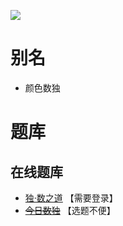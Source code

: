 ![](https://cn.sudoku.today/pic/color9sameposition/19550_451838.png)

# 别名
- 颜色数独

# 题库

## 在线题库
- [独·数之道](http://www.sudokufans.org.cn/lx/game.index.php?type=x3) 【需要登录】
- ~~[今日数独]~~ 【选题不便】

[今日数独]: https://cn.sudoku.today/g-color-sudoku/